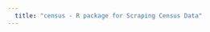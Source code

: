 ```yaml
---
  title: "census - R package for Scraping Census Data"
---
```

  <script>
  top.window.location = 'https://danmalter.github.io/census/';
  </script>
    